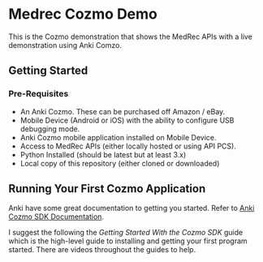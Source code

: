 # Medrec Cozmo Demo

This is the Cozmo demonstration that shows the MedRec APIs with a live demonstration using Anki Comzo.

## Getting Started

### Pre-Requisites

- An Anki Cozmo. These can be purchased off Amazon / eBay.
- Mobile Device (Android or iOS) with the ability to configure USB debugging mode.
- Anki Cozmo mobile application installed on Mobile Device.
- Access to MedRec APIs (either locally hosted or using API PCS).
- Python Installed (should be latest but at least 3.x)
- Local copy of this repository (either cloned or downloaded)

## Running Your First Cozmo Application

Anki have some great documentation to getting you started. Refer to [Anki Cozmo SDK Documentation](http://cozmosdk.anki.com/docs/index.html).

I suggest the following the _Getting Started With the Cozmo SDK_ guide which is the high-level guide to installing and getting your first program started. There are videos throughout the guides to help.
